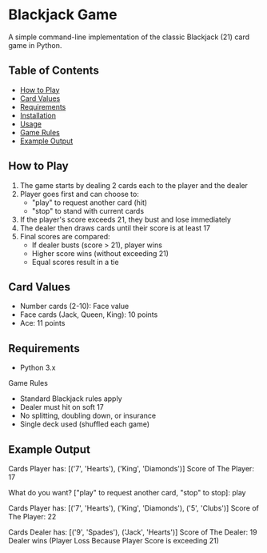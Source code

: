 # Blackjack Game

A simple command-line implementation of the classic Blackjack (21) card game in Python.

## Table of Contents
- [How to Play](#how-to-play)
- [Card Values](#card-values)
- [Requirements](#requirements)
- [Installation](#installation)
- [Usage](#usage)
- [Game Rules](#game-rules)
- [Example Output](#example-output)

## How to Play

1. The game starts by dealing 2 cards each to the player and the dealer
2. Player goes first and can choose to:
   - "play" to request another card (hit)
   - "stop" to stand with current cards
3. If the player's score exceeds 21, they bust and lose immediately
4. The dealer then draws cards until their score is at least 17
5. Final scores are compared:
   - If dealer busts (score > 21), player wins
   - Higher score wins (without exceeding 21)
   - Equal scores result in a tie

## Card Values
- Number cards (2-10): Face value
- Face cards (Jack, Queen, King): 10 points
- Ace: 11 points

## Requirements
- Python 3.x

Game Rules
- Standard Blackjack rules apply
- Dealer must hit on soft 17
- No splitting, doubling down, or insurance
- Single deck used (shuffled each game)

## Example Output
Cards Player has: [('7', 'Hearts'), ('King', 'Diamonds')]
Score of The Player: 17

What do you want? ["play" to request another card, "stop" to stop]: play

Cards Player has: [('7', 'Hearts'), ('King', 'Diamonds'), ('5', 'Clubs')]
Score of The Player: 22

Cards Dealer has: [('9', 'Spades'), ('Jack', 'Hearts')]
Score of The Dealer: 19
Dealer wins (Player Loss Because Player Score is exceeding 21)
